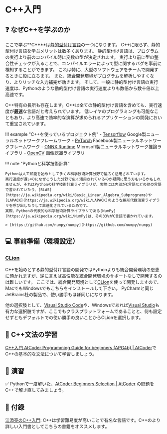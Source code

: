 # C++入門

## :question: なぜC++を学ぶのか

ここで学ぶ**C++**は[静的型付け言語](https://ja.wikipedia.org/wiki/%E9%9D%99%E7%9A%84%E5%9E%8B%E4%BB%98%E3%81%91)の一つになります。
C++に限らず、静的型付け言語を学ぶメリットは数多くあります。
静的型付け言語は、プログラムの実行より前のコンパイル時に変数の型が決定されます。
実行より前に型の整合性チェックが入ることで、コンパイルエラーによって型に関するバグを事前に検知することができます。
これは特に、大型のソフトウェアをチームで開発するときに役に立ちます。
また、[統合開発環境](https://ja.wikipedia.org/wiki/%E7%B5%B1%E5%90%88%E9%96%8B%E7%99%BA%E7%92%B0%E5%A2%83)がプログラムを解析しやすくなり、よりリッチな入力補完が効きます。
そして、一般に静的型付け言語の実行速度は、Pythonのような動的型付け言語の実行速度よりも数倍から数十倍以上高速です。

C++特有の長所も存在します。C++は全ての静的型付け言語を含めても、実行速度が[**最速**](https://benchmarksgame-team.pages.debian.net/benchmarksgame/which-programs-are-fastest.html)な言語だと考えられています。
低レイヤのプログラミングも可能なこともあり、より高速で効率的な演算が求められるアプリケーションの開発において重宝されています。

!!! example "C++を使っているプロジェクト例"
    - [Tensorflow](https://github.com/tensorflow/tensorflow) Google製ニューラルネットワークフレームワーク
    - [PyTorch](https://github.com/pytorch/pytorch) Facebook製ニューラルネットワークフレームワーク
    - [ONNX Runtime](https://github.com/microsoft/onnxruntime) Microsoft製ニューラルネットワーク推論ライブラリ
    - [OpenCV](https://github.com/opencv/opencv) 画像認識ライブラリ

!!! note "Pythonと科学技術計算"

    Pythonは人工知能を始めとして多くの科学技術計算分野で幅広く活用されています。
    実行速度が遅いのになぜこうした分野で広く活用されているのか疑問に思う方もいるかもしれませんが、それはPythonの科学技術計算ライブラリが、実際には内部がC言語などの他の言語で書かれていたり、[BLAS](https://ja.wikipedia.org/wiki/Basic_Linear_Algebra_Subprograms)や[LAPACK](https://ja.wikipedia.org/wiki/LAPACK)のような線形代数演算ライブラリを呼び出したりして高速化されているためです。
    実際、Pythonの代表的な科学技術計算ライブラリである[NumPy](https://ja.wikipedia.org/wiki/NumPy)は、その33%がC言語で書かれています。
    
    > [https://github.com/numpy/numpy](https://github.com/numpy/numpy)

## :computer: 事前準備（環境設定）

### [CLion](https://www.jetbrains.com/ja-jp/clion/)

C++を始めとする静的型付け言語の開発ではPythonよりも統合開発環境の恩恵に預かれますが、逆に言えば高性能な統合開発環境のサポートなしで開発するのは難しいです。
ここでは、統合開発環境として[CLion](https://www.jetbrains.com/ja-jp/clion/)を使って開発しますので、MacでもWindowsでもこちらをインストールして下さい。
PyCharmと同じJetBrains社の製品で、使い勝手もほぼ同じになります。

他の選択肢として、[Visual Studio Code](https://code.visualstudio.com/)や、Windowsであれば[Visual Studio](https://visualstudio.microsoft.com/ja/vs/)も有力な選択肢ですが、ここでもクラスプラットフォームであることと、何も設定せずともデフォルトでの使い勝手の良いことからCLionを選択します。

## :orange_book: C++文法の学習

[C++入門 AtCoder Programming Guide for beginners (APG4b) | AtCoder](https://atcoder.jp/contests/APG4b)でC++の基本的な文法について学習しましょう。

## :pencil: 演習

:white_check_mark: Pythonで一度解いた、[AtCoder Beginners Selection | AtCoder](https://atcoder.jp/contests/abs/tasks) の問題をC++で解き直してみましょう。

## :gift: 付録

[江添亮のC++入門](https://ezoeryou.github.io/cpp-intro/): C++は学習難易度が高いことで有名な言語です。C++のより詳しい入門書としてこちらの書籍をオススメします。